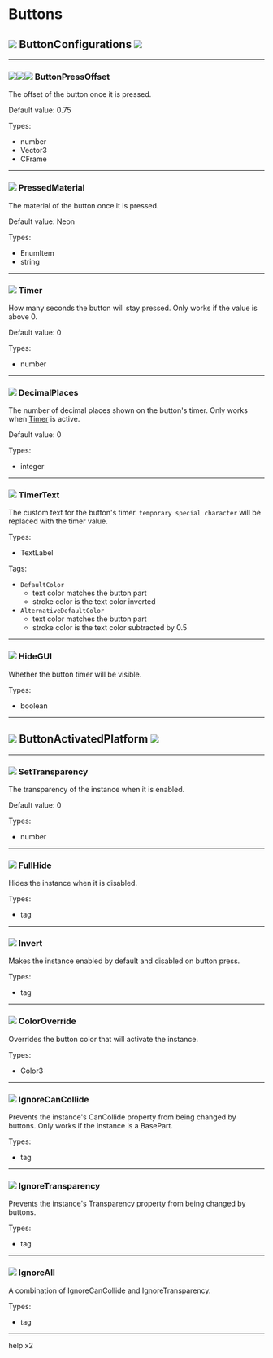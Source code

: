 # Buttons

## ![](../../static/rbx_vanilla_icons/Configuration.png) ButtonConfigurations ![](../../static/rbx_vanilla_icons/Configuration.png)
---
### ![](../../static/rbx_vanilla_icons/NumberValue.png)![](../../static/rbx_vanilla_icons/Vector3Value.png)![](../../static/rbx_vanilla_icons/CFrameValue.png) ButtonPressOffset

The offset of the button once it is pressed.

Default value: 0.75

Types:
* number
* Vector3
* CFrame

---
### ![](../../static/rbx_vanilla_icons/StringValue.png) PressedMaterial

The material of the button once it is pressed.

Default value: Neon

Types:
* EnumItem
* string

---
### ![](../../static/rbx_vanilla_icons/StringValue.png) Timer

How many seconds the button will stay pressed.
Only works if the value is above 0.

Default value: 0

Types:
* number

---
### ![](../../static/rbx_vanilla_icons/StringValue.png) DecimalPlaces

The number of decimal places shown on the button's timer. Only works when [Timer](#-timer) is active.

Default value: 0

Types:
* integer

---
### ![](../../static/rbx_vanilla_icons/StringValue.png) TimerText

The custom text for the button's timer. `temporary special character` will be replaced with the timer value.

Types:
* TextLabel

Tags:
* `DefaultColor`
  * text color matches the button part
  * stroke color is the text color inverted
* `AlternativeDefaultColor`
  * text color matches the button part
  * stroke color is the text color subtracted by 0.5

---
### ![](../../static/rbx_vanilla_icons/StringValue.png) HideGUI

Whether the button timer will be visible.

Types:
* boolean

---




## ![](../../static/rbx_vanilla_icons/BasePart.png) ButtonActivatedPlatform ![](../../static/rbx_vanilla_icons/BasePart.png)

---
### ![](../../static/rbx_vanilla_icons/StringValue.png) SetTransparency

The transparency of the instance when it is enabled.

Default value: 0

Types:
* number

---
### ![](../../static/rbx_vanilla_icons/StringValue.png) FullHide

Hides the instance when it is disabled.

Types:
* tag

---
### ![](../../static/rbx_vanilla_icons/StringValue.png) Invert

Makes the instance enabled by default and disabled on button press.

Types:
* tag

---
### ![](../../static/rbx_vanilla_icons/StringValue.png) ColorOverride

Overrides the button color that will activate the instance.

Types:
* Color3

---
### ![](../../static/rbx_vanilla_icons/StringValue.png) IgnoreCanCollide

Prevents the instance's CanCollide property from being changed by buttons.
Only works if the instance is a BasePart.

Types:
* tag

---
### ![](../../static/rbx_vanilla_icons/StringValue.png) IgnoreTransparency

Prevents the instance's Transparency property from being changed by buttons.

Types:
* tag

---
### ![](../../static/rbx_vanilla_icons/StringValue.png) IgnoreAll

A combination of IgnoreCanCollide and IgnoreTransparency.

Types:
* tag

---

help x2

